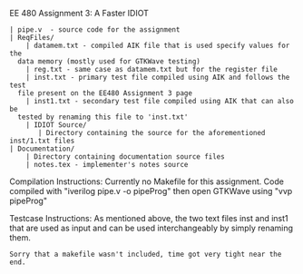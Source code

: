 
EE 480 Assignment 3: A Faster IDIOT

    | pipe.v  - source code for the assignment
    | ReqFiles/
        | datamem.txt - compiled AIK file that is used specify values for the 
	  data memory (mostly used for GTKWave testing)
        | reg.txt - same case as datamem.txt but for the register file
        | inst.txt - primary test file compiled using AIK and follows the test 
	  file present on the EE480 Assignment 3 page
        | inst1.txt - secondary test file compiled using AIK that can also be 
	  tested by renaming this file to 'inst.txt' 	
        | IDIOT Source/ 
           | Directory containing the source for the aforementioned inst/1.txt files  
    | Documentation/
        | Directory containing documentation source files
        | notes.tex - implementer's notes source


Compilation Instructions:
	Currently no Makefile for this assignment. Code compiled with "iverilog 
	pipe.v -o pipeProg" then open GTKWave using "vvp pipeProg"
	
Testcase Instructions:
	As mentioned above, the two text files inst and inst1 that are used as 
	input and can be used interchangeably by simply renaming them. 
	
	Sorry that a makefile wasn't included, time got very tight near the end. 
	
